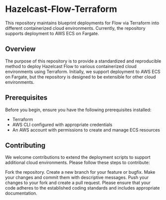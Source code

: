 # Hazelcast-Flow-Terraform

This repository maintains blueprint deployments for Flow via Terraform into different containerized cloud environments. Currently, the repository supports deployment to AWS ECS on Fargate.

## Overview
The purpose of this repository is to provide a standardized and reproducible method to deploy Hazelcast Flow to various containerized cloud environments using Terraform. Initially, we support deployment to AWS ECS on Fargate, but the repository is designed to be extensible for other cloud environments.

## Prerequisites
Before you begin, ensure you have the following prerequisites installed:

- Terraform
- AWS CLI configured with appropriate credentials
- An AWS account with permissions to create and manage ECS resources

## Contributing
We welcome contributions to extend the deployment scripts to support additional cloud environments. Please follow these steps to contribute:

Fork the repository.
Create a new branch for your feature or bugfix.
Make your changes and commit them with descriptive messages.
Push your changes to your fork and create a pull request.
Please ensure that your code adheres to the established coding standards and includes appropriate documentation.

